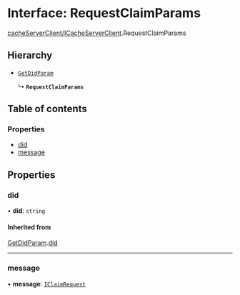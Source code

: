 # Interface: RequestClaimParams

[cacheServerClient/ICacheServerClient](../modules/cacheServerClient_ICacheServerClient.md).RequestClaimParams

## Hierarchy

- [`GetDidParam`](cacheServerClient_ICacheServerClient.GetDidParam.md)

  ↳ **`RequestClaimParams`**

## Table of contents

### Properties

- [did](cacheServerClient_ICacheServerClient.RequestClaimParams.md#did)
- [message](cacheServerClient_ICacheServerClient.RequestClaimParams.md#message)

## Properties

### did

• **did**: `string`

#### Inherited from

[GetDidParam](cacheServerClient_ICacheServerClient.GetDidParam.md).[did](cacheServerClient_ICacheServerClient.GetDidParam.md#did)

___

### message

• **message**: [`IClaimRequest`](iam.IClaimRequest.md)
